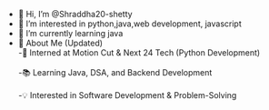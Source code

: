 - 👋 Hi, I’m @Shraddha20-shetty
- 👀 I’m interested in python,java,web development, javascript  
- 🌱 I’m currently learning java
- 🚀 About Me (Updated)
<br>-🔭 Interned at Motion Cut & Next 24 Tech (Python Development)</br>
<br>-📚 Learning Java, DSA, and Backend Development</br>
</br>-💡 Interested in Software Development & Problem-Solving</br>
<!---
Shraddha20-shetty/Shraddha20-shetty is a ✨ special ✨ repository because its `README.md` (this file) appears on your GitHub profile.
You can click the Preview link to take a look at your changes.
--->
